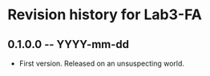 # Revision history for Lab3-FA

## 0.1.0.0 -- YYYY-mm-dd

* First version. Released on an unsuspecting world.
